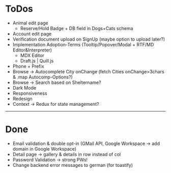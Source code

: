# ToDos

- Animal edit page
  - Reserve/Hold Badge + DB field in Dogs+Cats schema
- Account edit page
- Verification document upload on SignUp (maybe option to upload later?)
- Implementation Adoption-Terms (Tooltip/Popover/Modal + RTF/MD Editor&Interpreter)
  - MDX Editor
  - Draft.js | Quill.js
- Phone + Prefix
- Browse -> Autocomplete City onChange (fetch Cities onChange>3chars & .map Autocomp-Options?)
- Browse -> Search based on Sheltername?
- Dark Mode
- Responsiveness
- Redesign
- Context -> Redux for state management?

---

# Done

- Email validation & double opt-in (GMail API, Google Workspace -> add domain in Google Workspace)
- Detail page -> gallery & details in row instead of col
- Password Validation -> strong PWs!
- Change backend error messages to german (for toastify)
